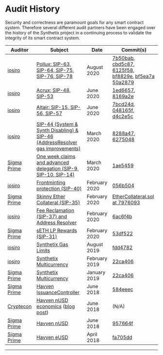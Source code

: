 # Audit History

Security and correctness are paramount goals for any smart contract
system. Therefore several different audit partners have been engaged
over the history of the Synthetix project in a continuing process to
validate the integrity of its smart contract system.

| Auditor                               | Subject                                                                                                                                                                      | Date          | Commit(s)                                                                                                                                                                                                                                                                                                                                                                                                                                                                                                                                                                                                                   |
| ------------------------------------- | ---------------------------------------------------------------------------------------------------------------------------------------------------------------------------- | ------------- | --------------------------------------------------------------------------------------------------------------------------------------------------------------------------------------------------------------------------------------------------------------------------------------------------------------------------------------------------------------------------------------------------------------------------------------------------------------------------------------------------------------------------------------------------------------------------------------------------------------------------- |
| [iosiro](https://www.iosiro.com/)     | [Pollux: SIP-63, SIP-64, SIP-75, SIP-76, SIP-78](https://iosiro.com/audits/synthetix-pollux-release-smart-contract-audit)                                                    | August 2020   | [7b50bab](https://github.com/Synthetixio/synthetix/commit/7b50bab5a8156222aae065fb60a31a51080c4816), [cbd5c87](https://github.com/Synthetixio/synthetix/commit/cbd5c87c0bffc3fab345ffc0905b5e5b9b62f7b3), [6125f58](https://github.com/Synthetixio/synthetix/commit/6125f587a7e6c22989e1a239ed3d3932bce79fcf), [bf8829e](https://github.com/Synthetixio/synthetix/commit/bf8829e9c33fbfd745aa076accee28f741c9712a), [bf5ea7a](https://github.com/Synthetixio/synthetix/commit/bf5ea7a433aaab83b9fbaca92f152a52b07b20c5) [50a2879](https://github.com/Synthetixio/synthetix/commit/50a2879127facda1ea716007873b5be162d13df6) |
| [iosiro](https://www.iosiro.com/)     | [Acrux: SIP-48, SIP-53](https://iosiro.com/audits/synthetix-acrux-release-smart-contract-audit)                                                                              | June 2020     | [1ed6657](https://github.com/Synthetixio/synthetix/commit/1ed6657a4af2e80d0fcc844ce4e381831ef7b931), [8169a2e](https://github.com/Synthetixio/synthetix/commit/8169a2ee452b060178455cb6369ac59363179c42)                                                                                                                                                                                                                                                                                                                                                                                                                    |
| [iosiro](https://www.iosiro.com/)     | [Altair: SIP-15, SIP-56, SIP-57](https://iosiro.com/audits/synthetix-altair-release-smart-contract-audit)                                                                    | June 2020     | [7bcd24d](https://github.com/Synthetixio/synthetix/tree/7bcd24db1fdbde57e62e0f07ad5666439034c358/contracts), [048165f](https://github.com/Synthetixio/synthetix/pull/526/commits/048165ff1f57e8fc9ee7dbd350d6390f38f92f0c), [d4c2e5c](https://github.com/Synthetixio/synthetix/pull/512/commits/d4c2e5c69449675313d36655b2fe0fac2aaa3b35)                                                                                                                                                                                                                                                                                   |
| [iosiro](https://www.iosiro.com/)     | [SIP-44 (System & Synth Disabling) & SIP-46 (AddressResolver gas improvements)](https://iosiro.com/audits/synthetix-sip-44-and-sip-46-smart-contract-audit)                  | March 2020    | [8288a47](https://github.com/Synthetixio/synthetix/commit/8288a4773d54b5f91ef524003dae14551a73f4ff), [6275048](https://github.com/Synthetixio/synthetix/commit/62750484b104f8e9378eb947f552d545c79749c5)                                                                                                                                                                                                                                                                                                                                                                                                                    |
| [Sigma Prime](https://sigmaprime.io/) | [One week claims and advanced delegation (SIP-9, SIP-10, SIP-14)](https://github.com/sigp/public-audits/blob/master/synthetix/delegates/review.pdf)                          | March 2020    | [1ae5459](https://github.com/Synthetixio/synthetix/commit/1ae5459c49724ff252c2b9be269e061b47c2f41d)                                                                                                                                                                                                                                                                                                                                                                                                                                                                                                                         |
| [iosiro](https://www.iosiro.com/)     | [Frontminting protection (SIP-40)](https://iosiro.com/audits/synthetix-pr-435-smart-contract-audit)                                                                          | February 2020 | [056b504](https://github.com/Synthetixio/synthetix/tree/056b504c11e530d725ad9349cf6b700f3a135468)                                                                                                                                                                                                                                                                                                                                                                                                                                                                                                                           |
| [Sigma Prime](https://sigmaprime.io/) | [Skinny Ether Collateral (SIP-35)](https://github.com/sigp/public-audits/blob/master/synthetix/ethercollateral/review.pdf)                                                   | February 2020 | [EtherCollateral.sol at 7976093](https://github.com/Synthetixio/synthetix/blob/79760933719b1222a83f1978a4b94e4e673bc2a6/contracts/EtherCollateral.sol)                                                                                                                                                                                                                                                                                                                                                                                                                                                                      |
| [iosiro](https://www.iosiro.com/)     | [Fee Reclamation (SIP-37) and Address Resolver](https://www.iosiro.com/audits/synthetix-SIP37-smart-contract-audit)                                                          | February 2020 | [6ac6f4b](https://github.com/Synthetixio/synthetix/tree/6ac6f4b642e6f06e7531d9fcdfd655ad27acda9e)                                                                                                                                                                                                                                                                                                                                                                                                                                                                                                                           |
| [Sigma Prime](https://sigmaprime.io/) | [sETH LP Rewards (SIP-31)](https://github.com/sigp/public-audits/blob/master/synthetix/unipool/review.pdf)                                                                   | February 2020 | [53df522](https://github.com/Synthetixio/Unipool/commit/53df522e0e2b969703a298734c6f10aa0474d43b)                                                                                                                                                                                                                                                                                                                                                                                                                                                                                                                           |
| [iosiro](https://www.iosiro.com/)     | [Synthetix Gas Limits](https://www.iosiro.com/audits/synthetix-phase-2-smart-contract-audit)                                                                                 | August 2019   | [fdd4782](https://github.com/Synthetixio/synthetix/tree/fdd4782ebebd7b4892c8a68000f76708d5d1aa7b)                                                                                                                                                                                                                                                                                                                                                                                                                                                                                                                           |
| [iosiro](https://www.iosiro.com/)     | [Synthetix Multicurrency](https://www.iosiro.com/audits/synthetix-phase-1-smart-contract-audit)                                                                              | February 2019 | [22ca406](https://github.com/Synthetixio/synthetix/tree/22ca4064ed1f295675d2d8d2c6e21c9e52825dab)                                                                                                                                                                                                                                                                                                                                                                                                                                                                                                                           |
| [Sigma Prime](https://sigmaprime.io/) | [Synthetix Multicurrency](https://github.com/sigp/public-audits/blob/master/synthetix/multicurrency/review.pdf)                                                              | January 2019  | [22ca406](https://github.com/Synthetixio/synthetix/tree/22ca4064ed1f295675d2d8d2c6e21c9e52825dab)                                                                                                                                                                                                                                                                                                                                                                                                                                                                                                                           |
| [Sigma Prime](https://sigmaprime.io/) | [Havven IssuanceController](https://github.com/sigp/public-audits/blob/master/havven-2018-06-18/review.pdf)                                                                  | June 2018     | [584eeec](https://github.com/Synthetixio/synthetix/blob/584eeec404af5166dca125f904ee4a8a7c9c3b8c/contracts/IssuanceController.sol)                                                                                                                                                                                                                                                                                                                                                                                                                                                                                          |
| [Cryptecon](https://cryptecon.org/)   | [Havven nUSD economics](https://old.havven.io/uploads/havven_cryptecon_report_may_2018.pdf) ([blog post](https://blog.synthetix.io/havven-validated-by-cryptecon-analysis/)) | June 2018     | (N/A)                                                                                                                                                                                                                                                                                                                                                                                                                                                                                                                                                                                                                       |
| [Sigma Prime](https://sigmaprime.io/) | [Havven nUSD](https://github.com/sigp/public-audits/blob/master/havven-2018-06-06/havven-review.pdf)                                                                         | June 2018     | [957664f](https://github.com/Synthetixio/synthetix/tree/957664f)                                                                                                                                                                                                                                                                                                                                                                                                                                                                                                                                                            |
| [Sigma Prime](https://sigmaprime.io/) | [Havven eUSD](https://github.com/sigp/public-audits/tree/master/havven-2018-04-05/README.md)                                                                                 | April 2018    | [fa705dd](https://github.com/Synthetixio/synthetix/tree/fa705dd)                                                                                                                                                                                                                                                                                                                                                                                                                                                                                                                                                            |

---
